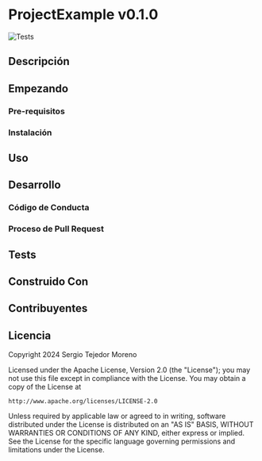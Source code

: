 # ProjectExample v0.1.0
![Tests](https://github.com/sertemo/ProjectExample/actions/workflows/tests.yml/badge.svg)

## Descripción

## Empezando

### Pre-requisitos

### Instalación

## Uso

## Desarrollo

### Código de Conducta

### Proceso de Pull Request

## Tests

## Construido Con

## Contribuyentes

## Licencia
Copyright 2024 Sergio Tejedor Moreno

Licensed under the Apache License, Version 2.0 (the "License");
you may not use this file except in compliance with the License.
You may obtain a copy of the License at

    http://www.apache.org/licenses/LICENSE-2.0

Unless required by applicable law or agreed to in writing, software
distributed under the License is distributed on an "AS IS" BASIS,
WITHOUT WARRANTIES OR CONDITIONS OF ANY KIND, either express or implied.
See the License for the specific language governing permissions and
limitations under the License.

